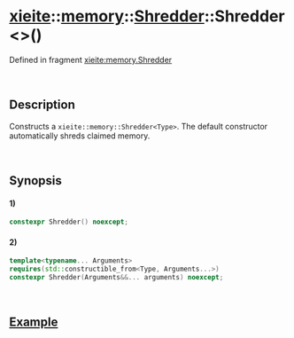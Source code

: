 # [xieite](../../../../../../xieite.md)\:\:[memory](../../../../../../memory.md)\:\:[Shredder<Type>](../../../../shredder.md)\:\:Shredder\<\>\(\)
Defined in fragment [xieite:memory.Shredder](../../../../../../../src/memory/shredder.cpp)

&nbsp;

## Description
Constructs a `xieite::memory::Shredder<Type>`. The default constructor automatically shreds claimed memory.

&nbsp;

## Synopsis
#### 1)
```cpp
constexpr Shredder() noexcept;
```
#### 2)
```cpp
template<typename... Arguments>
requires(std::constructible_from<Type, Arguments...>)
constexpr Shredder(Arguments&&... arguments) noexcept;
```

&nbsp;

## [Example](../../../../shredder.md#Example)
